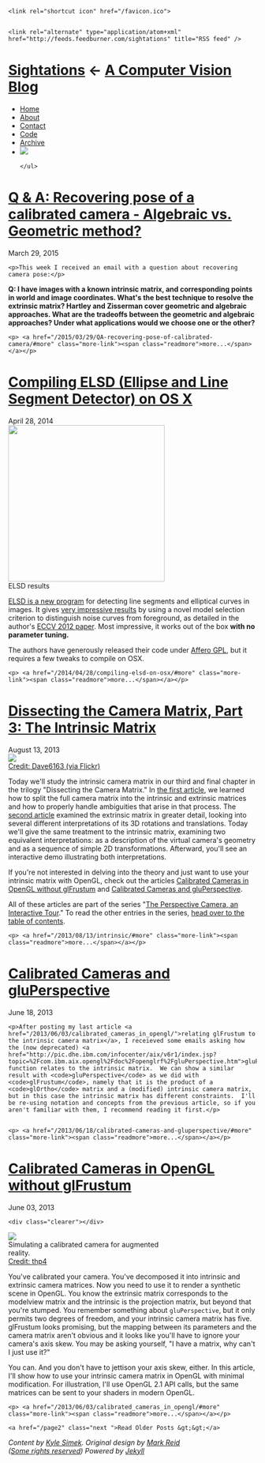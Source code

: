 

<!DOCTYPE html PUBLIC "-//W3C//DTD XHTML 1.0 Strict//EN"
    "http://www.w3.org/TR/xhtml1/DTD/xhtml1-strict.dtd">

<html xmlns="http://www.w3.org/1999/xhtml" xml:lang="en" lang="en-us">
<head>
   <meta http-equiv="content-type" content="text/html; charset=utf-8" />
   <title>Sightations &larr; Kyle Simek</title>
   <meta name="author" content="Kyle Simek" />

   <link rel="start" href="/" />

	
	
    <link rel="shortcut icon" href="/favicon.ico">

	
  	<link rel="alternate" type="application/atom+xml" href="http://feeds.feedburner.com/sightations" title="RSS feed" />
	
	

   <!-- syntax highlighting CSS -->
   <link rel="stylesheet" href="/assets/themes/mark-reid/css/syntax.css" type="text/css" />

   <!-- Jquery UI CSS --!>
	

   <!-- Homepage CSS -->
   <link media="screen" rel="stylesheet" href="/assets/themes/mark-reid/css/screen.css" type="text/css" />

   <!-- Handheld CSS -->
   <link media="handheld, only screen and (max-width: 480px), only screen and (max-device-width: 480px)" href="/assets/themes/mark-reid/css/handheld.css" type="text/css" rel="stylesheet" />


<!--[if IEMobile]>
<link rel="stylesheet" type="text/css" href="/assets/themes/mark-reid/css/handheld.css" media="screen" />
<![endif]-->

   <!-- Mathjax Javascript -->

	

   <!-- three.js Javascript -->
	
	
	

	

</head>
<body id="">
<div id="site">
  
  <div id="header">
    <h1>
    	<a href="/" title="Sightations">Sightations</a>
    	<span class="byline">&larr; <a href="/">A Computer Vision Blog</a></span>
    </h1>
    <ul class="nav">
      <li><a class="home" href="/">Home</a></li>
      <li><a href="/about.html">About</a></li>
      <li><a href="/contact.html">Contact</a></li>
      <li><a href="/code.html">Code</a></li>
      <li><a  href="/archive.html">Archive</a></li>
      <li><a  href="/feeds.html"><img src="/img/feed-icon.gif" /></a></li> 

    </ul>
  </div>

  
<div id="page">
	
<style>
.noexcerpt {
  display: none;
}
</style>

<div class="firehose-post article">
    
    
    
    
  <a class="title-link" href="/2015/03/29/QA-recovering-pose-of-calibrated-camera/">
  <h1 class="title">Q & A: Recovering pose of a calibrated camera - Algebraic vs. Geometric method?</h1>
  </a>

  <div class="date emphnext">March 29, 2015</div>
    


  
    <p>This week I received an email with a question about recovering camera pose:</p>

<p><strong>Q: I have images with a known intrinsic matrix, and corresponding points in world and image coordinates.  What's the best technique to resolve the extrinsic matrix?  Hartley and Zisserman cover geometric and algebraic approaches.  What are the tradeoffs between the geometric and algebraic approaches?  Under what applications would we choose one or the other?</strong></p>


    <p> <a href="/2015/03/29/QA-recovering-pose-of-calibrated-camera/#more" class="more-link"><span class="readmore">more...</span></a></p>
  


</div>

<div class="firehose-post article">
    
    
    
    
  <a class="title-link" href="/2014/04/28/compiling-elsd-on-osx/">
  <h1 class="title">Compiling ELSD (Ellipse and Line Segment Detector) on OS X</h1>
  </a>

  <div class="date emphnext">April 28, 2014</div>
    


  
    

<div class="clearer"></div>




<div class='context-img' style='width:317px'>
<div class='noexcerpt'>
<img src='/img/elsd_before_small.jpg' width="317" />
<div class='caption'>Input image
</div>
<br />
</div>

<img src='/img/elsd_after_small.png' width="317" />
<div class='caption'>ELSD results
</div>
</div>


<p><a href="http://ubee.enseeiht.fr/vision/ELSD/">ELSD is a new program</a> for detecting line segments and elliptical curves in images.  It gives <a href="/misc/elsd_results.html">very impressive results</a> by using a novel model selection criterion to distinguish noise curves from foreground, as detailed in the author's <a href="http://ubee.enseeiht.fr/vision/ELSD/eccv2012-ID576.pdf">ECCV 2012 paper</a>.  Most impressive, it works out of the box <strong>with no parameter tuning.</strong></p>

<p>The authors have generously released their code under <a href="http://www.gnu.org/licenses/why-affero-gpl.html">Affero GPL</a>, but it requires a few tweaks to compile on OSX.</p>


    <p> <a href="/2014/04/28/compiling-elsd-on-osx/#more" class="more-link"><span class="readmore">more...</span></a></p>
  


</div>

<div class="firehose-post article">
    
    
    
    
  <a class="title-link" href="/2013/08/13/intrinsic/">
  <h1 class="title">Dissecting the Camera Matrix, Part 3: The Intrinsic Matrix</h1>
  </a>

  <div class="date emphnext">August 13, 2013</div>
    


  
    

<div class="clearer"></div>


<div class='context-img' style='width:320px'>
<img src='/img/kodak-camera.jpg' />
<div class='caption'>
<div class='credit'><a href="http://www.flickr.com/photos/alhazen/8587124359/">Credit: Dave6163 (via Flickr)</a></div>
</div>
</div>


<p>Today we'll study the intrinsic camera matrix in our third and final chapter in the trilogy "Dissecting the Camera Matrix."  In <a href="/2012/08/14/decompose/">the first article</a>, we learned how to split the full camera matrix into the intrinsic and extrinsic matrices and how to properly handle ambiguities that arise in that process.  The <a href="/2012/08/22/extrinsic/">second article</a> examined the extrinsic matrix in greater detail, looking into several different interpretations of its 3D rotations and translations.   Today we'll give the same treatment to the intrinsic matrix, examining two equivalent interpretations: as a description of the virtual camera's geometry and as a sequence of simple 2D transformations.   Afterward, you'll see an interactive demo illustrating both interpretations.</p>

<p>If you're not interested in delving into the theory and just want to use your intrinsic matrix with OpenGL, check out the articles <a href="/2013/06/03/calibrated_cameras_in_opengl/">Calibrated Cameras in OpenGL without glFrustum</a> and <a href="/2013/06/18/calibrated-cameras-and-gluperspective/">Calibrated Cameras and gluPerspective</a>.</p>

<p>All of these articles are part of the series "<a href="/2012/08/13/introduction/">The Perspective Camera, an Interactive Tour</a>."  To read the other entries in the series, <a href="/2012/08/13/introduction/#toc">head over to the table of contents</a>.</p>


    <p> <a href="/2013/08/13/intrinsic/#more" class="more-link"><span class="readmore">more...</span></a></p>
  


</div>

<div class="firehose-post article">
    
    
    
    
  <a class="title-link" href="/2013/06/18/calibrated-cameras-and-gluperspective/">
  <h1 class="title">Calibrated Cameras and gluPerspective</h1>
  </a>

  <div class="date emphnext">June 18, 2013</div>
    


  
    <p>After posting my last article <a href="/2013/06/03/calibrated_cameras_in_opengl/">relating glFrustum to the intrinsic camera matrix</a>, I receieved some emails asking how the (now deprecated) <a href="http://pic.dhe.ibm.com/infocenter/aix/v6r1/index.jsp?topic=%2Fcom.ibm.aix.opengl%2Fdoc%2Fopenglrf%2FgluPerspective.htm">gluPerspective</a> function relates to the intrinsic matrix.  We can show a similar result with <code>gluPerspective</code> as we did with <code>glFrustum</code>, namely that it is the product of a <code>glOrtho</code> matrix and a (modified) intrinsic camera matrix, but in this case the intrinsic matrix has different constraints.  I'll be re-using notation and concepts from the previous article, so if you aren't familiar with them, I recommend reading it first.</p>


    <p> <a href="/2013/06/18/calibrated-cameras-and-gluperspective/#more" class="more-link"><span class="readmore">more...</span></a></p>
  


</div>

<div class="firehose-post article">
    
    
    
    
  <a class="title-link" href="/2013/06/03/calibrated_cameras_in_opengl/">
  <h1 class="title">Calibrated Cameras in OpenGL without glFrustum</h1>
  </a>

  <div class="date emphnext">June 03, 2013</div>
    


  
    <div class="clearer"></div>


<div class='context-img' style='width:317px'>
<img src='/img/augmented_reality.jpg' />
<div class='caption'>Simulating a calibrated camera for augmented reality.
<div class='credit'><a href="http://www.flickr.com/photos/thp4/8060086636/">Credit: thp4</a></div>
</div>
</div>


<p>You've calibrated your camera.  You've decomposed it into intrinsic and extrinsic camera matrices. Now you need to use it to render a synthetic scene in OpenGL.  You know the extrinsic matrix corresponds to the modelview matrix and the intrinsic is the projection matrix, but beyond that you're stumped.  You remember something about <code>gluPerspective</code>, but it only permits two degrees of freedom, and your intrinsic camera matrix has five.  glFrustum looks promising, but the mapping between its parameters and the camera matrix aren't obvious and it looks like you'll have to ignore your camera's axis skew.  You may be asking yourself, "I have a matrix, why can't I just use it?"</p>

<p>You can.  And you don't have to jettison your axis skew, either.  In this article, I'll show how to use your intrinsic camera matrix in OpenGL with minimal modification.  For illustration, I'll use OpenGL 2.1 API calls, but the same matrices can be sent to your shaders in modern OpenGL.</p>


    <p> <a href="/2013/06/03/calibrated_cameras_in_opengl/#more" class="more-link"><span class="readmore">more...</span></a></p>
  


</div>


<!-- Pagination links -->
<div class="pagination">
  
  
  
    <a href="/page2" class="next ">Read Older Posts &gt;&gt;</a>
  
</div>


</div><!-- End Page -->


  
  <div id="footer">
  	<address>
  		<span class="copyright">
  			Content by <a href="/about.html">Kyle Simek</a>. Original design by 
  			<a href="http://mark.reid.name/">Mark Reid</a>
  			<br/>
  			(<a rel="licence" href="http://creativecommons.org/licenses/by-nc-sa/3.0/">Some rights reserved</a>)			
  		</span>
  		<span class="engine">
  			Powered by <a href="https://github.com/mojombo/jekyll/" title="A static, minimalist CMS">Jekyll</a>
  		</span>
  	</address>
  </div>
  
</div>

<!--[if IE 6]>
<script type="text/javascript"> 
	/*Load jQuery if not already loaded*/ if(typeof jQuery == 'undefined'){ document.write("<script type=\"text/javascript\"   src=\"http://ajax.googleapis.com/ajax/libs/jquery/1.3.2/jquery.min.js\"></"+"script>"); var __noconflict = true; } 
	var IE6UPDATE_OPTIONS = {
		icons_path: "http://static.ie6update.com/hosted/ie6update/images/"
	}
</script>
<script type="text/javascript" src="http://static.ie6update.com/hosted/ie6update/ie6update.js"></script>
<![endif]-->

  


  <script type="text/javascript">
  var _gaq = _gaq || [];
  _gaq.push(['_setAccount', 'UA-33692744-1']);
  _gaq.push(['_trackPageview']);

  (function() {
    var ga = document.createElement('script'); ga.type = 'text/javascript'; ga.async = true;
    ga.src = ('https:' == document.location.protocol ? 'https://ssl' : 'http://www') + '.google-analytics.com/ga.js';
    var s = document.getElementsByTagName('script')[0]; s.parentNode.insertBefore(ga, s);
  })();
</script>




</body>
</html>
